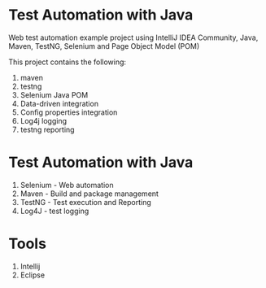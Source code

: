 # Test Automation with Java
Web test automation example project using IntelliJ IDEA Community, Java, Maven, TestNG, Selenium and Page Object Model (POM)

This project contains the following: <br />
1) maven <br />
2) testng <br />
3) Selenium Java POM <br />
4) Data-driven integration <br />
5) Config properties integration <br />
6) Log4j logging <br />
7) testng reporting <br />

# Test Automation with Java
1) Selenium - Web automation
2) Maven - Build and package management
3) TestNG - Test execution and Reporting
4) Log4J - test logging

# Tools
1) Intellij
2) Eclipse


